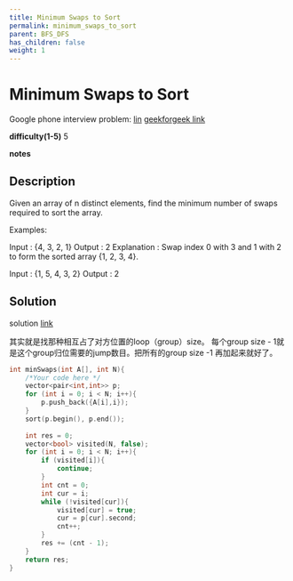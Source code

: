 ```yaml
---
title: Minimum Swaps to Sort
permalink: minimum_swaps_to_sort
parent: BFS_DFS
has_children: false
weight: 1
---
```

# Minimum Swaps to Sort
Google phone interview problem: [lin](https://leetcode.com/discuss/interview-question/346621/Google-or-Phone-Screen-or-Min-swaps-to-sort-array)
[geekforgeek link](https://practice.geeksforgeeks.org/problems/minimum-swaps/1)

**difficulty(1-5)** 
5

**notes**   


## Description
Given an array of n distinct elements, find the minimum number of swaps required to sort the array.

Examples:

Input : {4, 3, 2, 1}
Output : 2
Explanation : Swap index 0 with 3 and 1 with 2 to 
              form the sorted array {1, 2, 3, 4}.

Input : {1, 5, 4, 3, 2}
Output : 2

## Solution
solution [link](https://www.geeksforgeeks.org/minimum-number-swaps-required-sort-array/)

其实就是找那种相互占了对方位置的loop（group）size。 每个group size - 1就是这个group归位需要的jump数目。把所有的group size -1 再加起来就好了。

```c++
int minSwaps(int A[], int N){
    /*Your code here */
    vector<pair<int,int>> p;
    for (int i = 0; i < N; i++){
        p.push_back({A[i],i});
    }
    sort(p.begin(), p.end());
    
    int res = 0;
    vector<bool> visited(N, false);
    for (int i = 0; i < N; i++){
        if (visited[i]){
            continue;
        }
        int cnt = 0;
        int cur = i;
        while (!visited[cur]){
            visited[cur] = true;
            cur = p[cur].second;
            cnt++;
        }
        res += (cnt - 1);
    }
    return res;
}
```

 